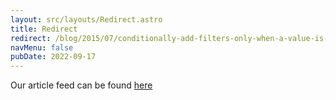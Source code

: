 ```yaml
---
layout: src/layouts/Redirect.astro
title: Redirect
redirect: /blog/2015/07/conditionally-add-filters-only-when-a-value-is-supplied/
navMenu: false
pubDate: 2022-09-17
---
```

<div>
Our article feed can be found <a href="/blog/2015/07/conditionally-add-filters-only-when-a-value-is-supplied/">here</a>
</div>
